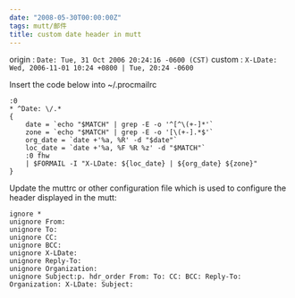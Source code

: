 ```yaml
---
date: "2008-05-30T00:00:00Z"
tags: mutt/邮件
title: custom date header in mutt
---
```


origin
: `Date: Tue, 31 Oct 2006 20:24:16 -0600 (CST)`
custom
: `X-LDate: Wed, 2006-11-01 10:24 +0800 | Tue, 20:24 -0600`

Insert the code below into ~/.procmailrc

    :0
    * ^Date: \/.*
    {
        date = `echo "$MATCH" | grep -E -o '^[^\(+-]*'`
        zone = `echo "$MATCH" | grep -E -o '[\(+-].*$'`
        org_date = `date +'%a, %R' -d "$date"`
        loc_date = `date +'%a, %F %R %z' -d "$MATCH"`
        :0 fhw
        | $FORMAIL -I "X-LDate: ${loc_date} | ${org_date} ${zone}"
    }

Update the muttrc or other configuration file which is used to configure the
header displayed in the mutt:

    ignore *
    unignore From:
    unignore To:
    unignore CC:
    unignore BCC:
    unignore X-LDate:
    unignore Reply-To:
    unignore Organization:
    unignore Subject:p. hdr_order From: To: CC: BCC: Reply-To: Organization: X-LDate: Subject:
